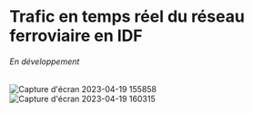 # Trafic en temps réel du réseau ferroviaire en IDF
###### En développement
![Capture d'écran 2023-04-19 155858](https://user-images.githubusercontent.com/60617045/233102604-0609f3b3-9535-407f-995a-6d46560b1137.png)
![Capture d'écran 2023-04-19 160315](https://user-images.githubusercontent.com/60617045/233102685-a6895cb1-8683-4345-be0f-88f7c8af1285.png)

  

